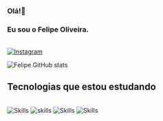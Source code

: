 ### Olá!👋 
### Eu sou o Felipe Oliveira.
\
[![Instagram](https://img.shields.io/badge/Instagram-E4405F?style=for-the-badge&logo=instagram&logoColor=white)](https://www.instagram.com/sou_felipeoliveira/)

![Felipe GitHub stats](https://github-readme-stats.vercel.app/api?username=Flipperweel&show_icons=true&theme=radical)

## Tecnologias que estou estudando
\
![Skills](https://img.shields.io/badge/Python-14354C?style=for-the-badge&logo=python&logoColor=white)
![skills](https://img.shields.io/badge/Java-ED8B00?style=for-the-badge&logo=openjdk&logoColor=white)
![Skills](https://img.shields.io/badge/HTML5-E34F26?style=for-the-badge&logo=html5&logoColor=white)
![Skills](https://img.shields.io/badge/CSS3-1572B6?style=for-the-badge&logo=css3&logoColor=white)
